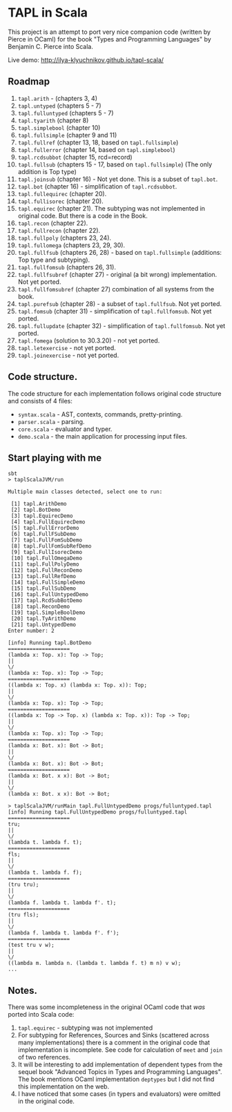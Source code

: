 # TAPL in Scala

This project is an attempt to port very nice companion code (written by Pierce in OCaml) 
for the book "Types and Programming Languages" by Benjamin C. Pierce into Scala.

Live demo: http://ilya-klyuchnikov.github.io/tapl-scala/

## Roadmap

01. `tapl.arith` - (chapters 3, 4)
02. `tapl.untyped` (chapters 5 - 7)
03. `tapl.fulluntyped` (chapters 5 - 7)
04. `tapl.tyarith` (chapter 8)
05. `tapl.simplebool` (chapter 10)
06. `tapl.fullsimple` (chapter 9 and 11)
07. `tapl.fullref` (chapter 13, 18, based on `tapl.fullsimple`)
08. `tapl.fullerror` (chapter 14, based on `tapl.simplebool`)
09. `tapl.rcdsubbot` (chapter 15, rcd=record)
10. `tapl.fullsub` (chapters 15 - 17, based on `tapl.fullsimple`) (The only addition is Top type)
11. `tapl.joinsub` (chapter 16) - Not yet done. This is a subset of `tapl.bot`.
12. `tapl.bot` (chapter 16) - simplification of `tapl.rcdsubbot`.
13. `tapl.fullequirec` (chapter 20).
14. `tapl.fullisorec` (chapter 20).
15. `tapl.equirec` (chapter 21). The subtyping was not implemented in original code. But there is a code in the Book.
16. `tapl.recon` (chapter 22).
17. `tapl.fullrecon` (chapter 22).
18. `tapl.fullpoly` (chapters 23, 24).
19. `tapl.fullomega` (chapters 23, 29, 30).
20. `tapl.fullfsub` (chapters 26, 28) - based on `tapl.fullsimple` (additions: Top type and subtyping).
21. `tapl.fullfomsub` (chapters 26, 31).
22. `tapl.fullfsubref` (chapter 27) - original (a bit wrong) implementation. Not yet ported.
23. `tapl.fullfomsubref` (chapter 27) combination of all systems from the book.
24. `tapl.purefsub` (chapter 28) - a subset of `tapl.fullfsub`. Not yet ported.
25. `tapl.fomsub` (chapter  31) - simplification of `tapl.fullfomsub`. Not yet ported.
26. `tapl.fullupdate` (chapter 32) - simplification of `tapl.fullfomsub`. Not yet ported.
27. `tapl.fomega` (solution to 30.3.20) - not yet ported.
28. `tapl.letexercise` - not yet ported.
29. `tapl.joinexercise` - not yet ported.

## Code structure.

The code structure for each implementation follows original code structure and consists of 4 files:

* `syntax.scala` - AST, contexts, commands, pretty-printing.
* `parser.scala` - parsing.
* `core.scala` - evaluator and typer.
* `demo.scala` - the main application for processing input files.

## Start playing with me

	sbt
	> taplScalaJVM/run
	
	Multiple main classes detected, select one to run:
	
     [1] tapl.ArithDemo
     [2] tapl.BotDemo
     [3] tapl.EquirecDemo
     [4] tapl.FullEquirecDemo
     [5] tapl.FullErrorDemo
     [6] tapl.FullFSubDemo
     [7] tapl.FullFomSubDemo
     [8] tapl.FullFomSubRefDemo
     [9] tapl.FullIsorecDemo
     [10] tapl.FullOmegaDemo
     [11] tapl.FullPolyDemo
     [12] tapl.FullReconDemo
     [13] tapl.FullRefDemo
     [14] tapl.FullSimpleDemo
     [15] tapl.FullSubDemo
     [16] tapl.FullUntypedDemo
     [17] tapl.RcdSubBotDemo
     [18] tapl.ReconDemo
     [19] tapl.SimpleBoolDemo
     [20] tapl.TyArithDemo
     [21] tapl.UntypedDemo
	Enter number: 2
	
	[info] Running tapl.BotDemo
	====================
	(lambda x: Top. x): Top -> Top;
	||
	\/
	(lambda x: Top. x): Top -> Top;
	====================
	((lambda x: Top. x) (lambda x: Top. x)): Top;
	||
	\/
	(lambda x: Top. x): Top -> Top;
	====================
	((lambda x: Top -> Top. x) (lambda x: Top. x)): Top -> Top;
	||
	\/
	(lambda x: Top. x): Top -> Top;
	====================
	(lambda x: Bot. x): Bot -> Bot;
	||
	\/
	(lambda x: Bot. x): Bot -> Bot;
	====================
	(lambda x: Bot. x x): Bot -> Bot;
	||
	\/
	(lambda x: Bot. x x): Bot -> Bot;
	
	> taplScalaJVM/runMain tapl.FullUntypedDemo progs/fulluntyped.tapl
	[info] Running tapl.FullUntypedDemo progs/fulluntyped.tapl
	====================
	tru;
	||
	\/
	(lambda t. lambda f. t);
	====================
	fls;
	||
	\/
	(lambda t. lambda f. f);
	====================
	(tru tru);
	||
	\/
	(lambda f. lambda t. lambda f'. t);
	====================
	(tru fls);
	||
	\/
	(lambda f. lambda t. lambda f'. f');
	====================
	(test tru v w);
	||
	\/
	((lambda m. lambda n. (lambda t. lambda f. t) m n) v w);
	...


## Notes.

There was some incompleteness in the original OCaml code that *was* ported into Scala code:

1. `tapl.equirec` - subtyping was not implemented 
2. For subtyping for References, Sources and Sinks (scattered across many implementations) there is a comment in the original code that implementation is incomplete. 
See code for calculation of `meet` and `join` of two references. 
3. It will be interesting to add implementation of dependent types from the sequel book "Advanced Topics in Types and Programming Languages". 
The book mentions OCaml implementation `deptypes` but I did not find this implementation on the web.
4. I have noticed that some cases (in typers and evaluators) were omitted in the original code.
